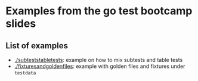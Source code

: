 # Examples from the go test bootcamp slides

## List of examples

- [./subteststabletests](./subteststabletests): example on how to mix subtests and table tests
- [./fixturesandgoldenfiles](./fixturesandgoldenfiles): example with golden files and fixtures under `testdata`
